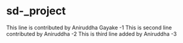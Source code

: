 # sd-_project
This line is contributed by Aniruddha Gayake -1
This is second line contributed by Aniruddha -2
This is third line added by Aniruddha  -3
